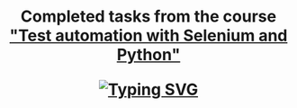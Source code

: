 <h1 align="center">Completed tasks from the course <a href="https://stepik.org/course/575" target="_blank">"Test automation with Selenium and Python"</a>

[![Typing SVG](https://readme-typing-svg.herokuapp.com?duration=4500&color=3178F7&background=23CAFF00&multiline=true&height=100&lines=This+repository+is+designed+to+store+;and+easily+navigate+through+;the+completed+tasks+from+the+course)](https://git.io/typing-svg)

